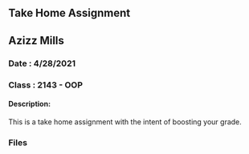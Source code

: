## Take Home Assignment

## Azizz Mills 
### Date : 4/28/2021
### Class : 2143 - OOP

#### Description:
This is a take home assignment with the intent of boosting your grade. 

### Files

